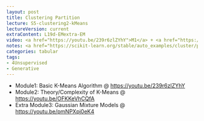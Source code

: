 ```yaml
---
layout: post
title: Clustering Partition
lecture: S5-clustering2-kMeans
lectureVersion: current
extraContent: L19d-EMextra-EM
video: <a href="https://youtu.be/239r6zlZYhY">M1</a> + <a href="https://youtu.be/OFKKeVhCQfA">M2</a> 
notes: <a href="https://scikit-learn.org/stable/auto_examples/cluster/plot_cluster_comparison.html"> compare clusterings </a> 
categories: tabular
tags:
- 4Unsupervised
- Generative
---
```


- Module1: Basic K-Means Algorithm @ https://youtu.be/239r6zlZYhY 
- Module2: Theory/Complexity of K-Means @ https://youtu.be/OFKKeVhCQfA
- Extra Module3: Gaussian Mixture Models @ https://youtu.be/pmNPXpj0eK4